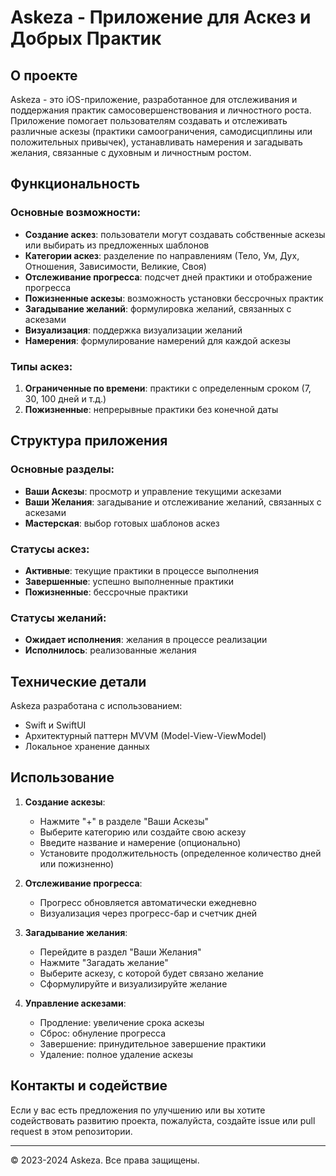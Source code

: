 # Askeza - Приложение для Аскез и Добрых Практик

## О проекте

Askeza - это iOS-приложение, разработанное для отслеживания и поддержания практик самосовершенствования и личностного роста. Приложение помогает пользователям создавать и отслеживать различные аскезы (практики самоограничения, самодисциплины или положительных привычек), устанавливать намерения и загадывать желания, связанные с духовным и личностным ростом.

## Функциональность

### Основные возможности:

- **Создание аскез**: пользователи могут создавать собственные аскезы или выбирать из предложенных шаблонов
- **Категории аскез**: разделение по направлениям (Тело, Ум, Дух, Отношения, Зависимости, Великие, Своя)
- **Отслеживание прогресса**: подсчет дней практики и отображение прогресса
- **Пожизненные аскезы**: возможность установки бессрочных практик
- **Загадывание желаний**: формулировка желаний, связанных с аскезами
- **Визуализация**: поддержка визуализации желаний
- **Намерения**: формулирование намерений для каждой аскезы

### Типы аскез:

1. **Ограниченные по времени**: практики с определенным сроком (7, 30, 100 дней и т.д.)
2. **Пожизненные**: непрерывные практики без конечной даты

## Структура приложения

### Основные разделы:

- **Ваши Аскезы**: просмотр и управление текущими аскезами
- **Ваши Желания**: загадывание и отслеживание желаний, связанных с аскезами
- **Мастерская**: выбор готовых шаблонов аскез

### Статусы аскез:

- **Активные**: текущие практики в процессе выполнения
- **Завершенные**: успешно выполненные практики
- **Пожизненные**: бессрочные практики

### Статусы желаний:

- **Ожидает исполнения**: желания в процессе реализации
- **Исполнилось**: реализованные желания

## Технические детали

Askeza разработана с использованием:
- Swift и SwiftUI
- Архитектурный паттерн MVVM (Model-View-ViewModel)
- Локальное хранение данных

## Использование

1. **Создание аскезы**:
   - Нажмите "+" в разделе "Ваши Аскезы"
   - Выберите категорию или создайте свою аскезу
   - Введите название и намерение (опционально)
   - Установите продолжительность (определенное количество дней или пожизненно)

2. **Отслеживание прогресса**:
   - Прогресс обновляется автоматически ежедневно
   - Визуализация через прогресс-бар и счетчик дней

3. **Загадывание желания**:
   - Перейдите в раздел "Ваши Желания"
   - Нажмите "Загадать желание"
   - Выберите аскезу, с которой будет связано желание
   - Сформулируйте и визуализируйте желание

4. **Управление аскезами**:
   - Продление: увеличение срока аскезы
   - Сброс: обнуление прогресса
   - Завершение: принудительное завершение практики
   - Удаление: полное удаление аскезы

## Контакты и содействие

Если у вас есть предложения по улучшению или вы хотите содействовать развитию проекта, пожалуйста, создайте issue или pull request в этом репозитории.

---

© 2023-2024 Askeza. Все права защищены. 